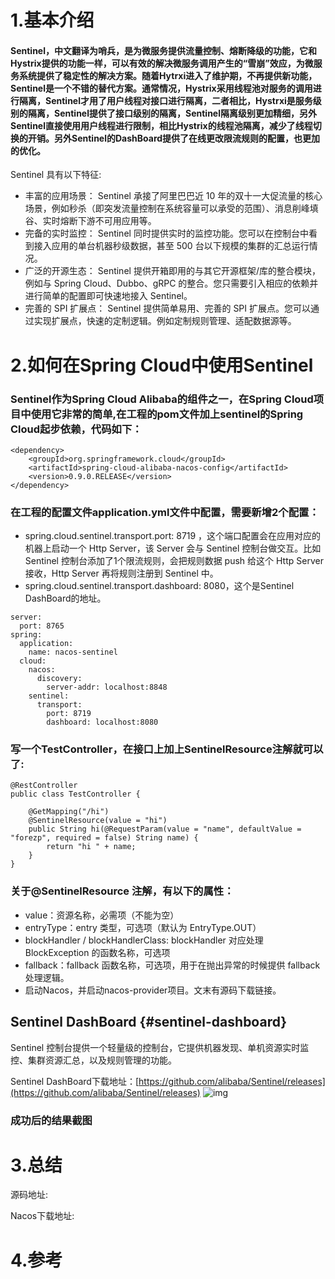 # 1.基本介绍

#### Sentinel，中文翻译为哨兵，是为微服务提供流量控制、熔断降级的功能，它和Hystrix提供的功能一样，可以有效的解决微服务调用产生的“雪崩”效应，为微服务系统提供了稳定性的解决方案。随着Hytrxi进入了维护期，不再提供新功能，Sentinel是一个不错的替代方案。通常情况，Hystrix采用线程池对服务的调用进行隔离，Sentinel才用了用户线程对接口进行隔离，二者相比，Hystrxi是服务级别的隔离，Sentinel提供了接口级别的隔离，Sentinel隔离级别更加精细，另外Sentinel直接使用用户线程进行限制，相比Hystrix的线程池隔离，减少了线程切换的开销。另外Sentinel的DashBoard提供了在线更改限流规则的配置，也更加的优化。

Sentinel 具有以下特征:

* 丰富的应用场景： Sentinel 承接了阿里巴巴近 10 年的双十一大促流量的核心场景，例如秒杀（即突发流量控制在系统容量可以承受的范围）、消息削峰填谷、实时熔断下游不可用应用等。
* 完备的实时监控： Sentinel 同时提供实时的监控功能。您可以在控制台中看到接入应用的单台机器秒级数据，甚至 500 台以下规模的集群的汇总运行情况。
* 广泛的开源生态： Sentinel 提供开箱即用的与其它开源框架/库的整合模块，例如与 Spring Cloud、Dubbo、gRPC 的整合。您只需要引入相应的依赖并进行简单的配置即可快速地接入 Sentinel。
* 完善的 SPI 扩展点： Sentinel 提供简单易用、完善的 SPI 扩展点。您可以通过实现扩展点，快速的定制逻辑。例如定制规则管理、适配数据源等。

# 2.如何在Spring Cloud中使用Sentinel

### Sentinel作为Spring Cloud Alibaba的组件之一，在Spring Cloud项目中使用它非常的简单,在工程的pom文件加上sentinel的Spring Cloud起步依赖，代码如下：

```
<dependency>
    <groupId>org.springframework.cloud</groupId>
    <artifactId>spring-cloud-alibaba-nacos-config</artifactId>
    <version>0.9.0.RELEASE</version>
</dependency>
```

### 在工程的配置文件application.yml文件中配置，需要新增2个配置：

* spring.cloud.sentinel.transport.port: 8719 ，这个端口配置会在应用对应的机器上启动一个 Http Server，该 Server 会与 Sentinel 控制台做交互。比如 Sentinel 控制台添加了1个限流规则，会把规则数据 push 给这个 Http Server 接收，Http Server 再将规则注册到 Sentinel 中。
* spring.cloud.sentinel.transport.dashboard: 8080，这个是Sentinel DashBoard的地址。

```
server:
  port: 8765
spring:
  application:
    name: nacos-sentinel
  cloud:
    nacos:
      discovery:
        server-addr: localhost:8848
    sentinel:
      transport:
        port: 8719
        dashboard: localhost:8080
```

### 写一个TestController，在接口上加上SentinelResource注解就可以了:

```
@RestController
public class TestController {

    @GetMapping("/hi")
    @SentinelResource(value = "hi")
    public String hi(@RequestParam(value = "name", defaultValue = "forezp", required = false) String name) {
        return "hi " + name;
    }
}
```

### 关于@SentinelResource 注解，有以下的属性：

* value：资源名称，必需项（不能为空）
* entryType：entry 类型，可选项（默认为 EntryType.OUT）
* blockHandler / blockHandlerClass: blockHandler 对应处理 BlockException 的函数名称，可选项
* fallback：fallback 函数名称，可选项，用于在抛出异常的时候提供 fallback 处理逻辑。
* 启动Nacos，并启动nacos-provider项目。文末有源码下载链接。

## Sentinel DashBoard {#sentinel-dashboard}

Sentinel 控制台提供一个轻量级的控制台，它提供机器发现、单机资源实时监控、集群资源汇总，以及规则管理的功能。

Sentinel DashBoard下载地址：[https://github.com/alibaba/Sentinel/releases](https://github.com/alibaba/Sentinel/releases)
![img](/static/image/微信截图_20200402110320.png)


### 成功后的结果截图

# 3.总结

源码地址:

Nacos下载地址:

# 4.参考



